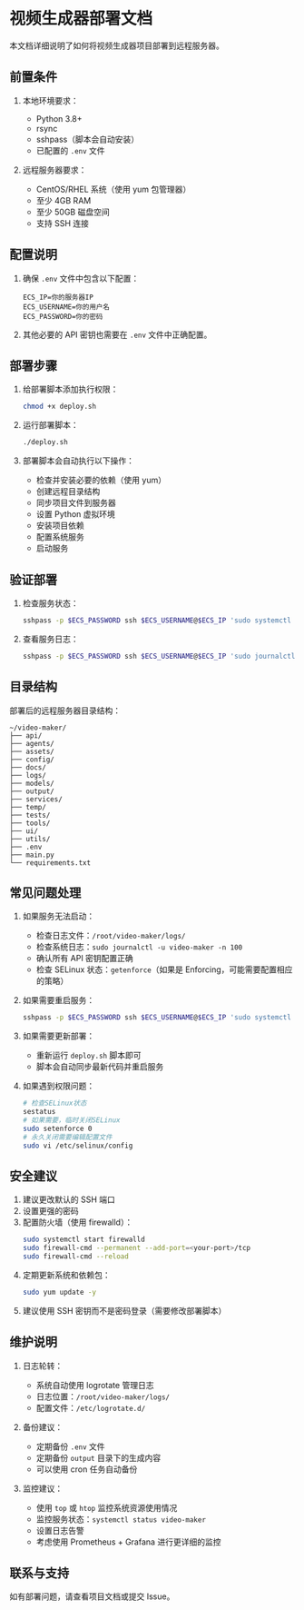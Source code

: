 # 视频生成器部署文档

本文档详细说明了如何将视频生成器项目部署到远程服务器。

## 前置条件

1. 本地环境要求：

   - Python 3.8+
   - rsync
   - sshpass（脚本会自动安装）
   - 已配置的 `.env` 文件

2. 远程服务器要求：
   - CentOS/RHEL 系统（使用 yum 包管理器）
   - 至少 4GB RAM
   - 至少 50GB 磁盘空间
   - 支持 SSH 连接

## 配置说明

1. 确保 `.env` 文件中包含以下配置：

   ```
   ECS_IP=你的服务器IP
   ECS_USERNAME=你的用户名
   ECS_PASSWORD=你的密码
   ```

2. 其他必要的 API 密钥也需要在 `.env` 文件中正确配置。

## 部署步骤

1. 给部署脚本添加执行权限：

   ```bash
   chmod +x deploy.sh
   ```

2. 运行部署脚本：

   ```bash
   ./deploy.sh
   ```

3. 部署脚本会自动执行以下操作：
   - 检查并安装必要的依赖（使用 yum）
   - 创建远程目录结构
   - 同步项目文件到服务器
   - 设置 Python 虚拟环境
   - 安装项目依赖
   - 配置系统服务
   - 启动服务

## 验证部署

1. 检查服务状态：

   ```bash
   sshpass -p $ECS_PASSWORD ssh $ECS_USERNAME@$ECS_IP 'sudo systemctl status video-maker'
   ```

2. 查看服务日志：
   ```bash
   sshpass -p $ECS_PASSWORD ssh $ECS_USERNAME@$ECS_IP 'sudo journalctl -u video-maker -f'
   ```

## 目录结构

部署后的远程服务器目录结构：

```
~/video-maker/
├── api/
├── agents/
├── assets/
├── config/
├── docs/
├── logs/
├── models/
├── output/
├── services/
├── temp/
├── tests/
├── tools/
├── ui/
├── utils/
├── .env
├── main.py
└── requirements.txt
```

## 常见问题处理

1. 如果服务无法启动：

   - 检查日志文件：`/root/video-maker/logs/`
   - 检查系统日志：`sudo journalctl -u video-maker -n 100`
   - 确认所有 API 密钥配置正确
   - 检查 SELinux 状态：`getenforce`（如果是 Enforcing，可能需要配置相应的策略）

2. 如果需要重启服务：

   ```bash
   sshpass -p $ECS_PASSWORD ssh $ECS_USERNAME@$ECS_IP 'sudo systemctl restart video-maker'
   ```

3. 如果需要更新部署：

   - 重新运行 `deploy.sh` 脚本即可
   - 脚本会自动同步最新代码并重启服务

4. 如果遇到权限问题：
   ```bash
   # 检查SELinux状态
   sestatus
   # 如果需要，临时关闭SELinux
   sudo setenforce 0
   # 永久关闭需要编辑配置文件
   sudo vi /etc/selinux/config
   ```

## 安全建议

1. 建议更改默认的 SSH 端口
2. 设置更强的密码
3. 配置防火墙（使用 firewalld）：
   ```bash
   sudo systemctl start firewalld
   sudo firewall-cmd --permanent --add-port=<your-port>/tcp
   sudo firewall-cmd --reload
   ```
4. 定期更新系统和依赖包：
   ```bash
   sudo yum update -y
   ```
5. 建议使用 SSH 密钥而不是密码登录（需要修改部署脚本）

## 维护说明

1. 日志轮转：

   - 系统自动使用 logrotate 管理日志
   - 日志位置：`/root/video-maker/logs/`
   - 配置文件：`/etc/logrotate.d/`

2. 备份建议：

   - 定期备份 `.env` 文件
   - 定期备份 `output` 目录下的生成内容
   - 可以使用 cron 任务自动备份

3. 监控建议：
   - 使用 `top` 或 `htop` 监控系统资源使用情况
   - 监控服务状态：`systemctl status video-maker`
   - 设置日志告警
   - 考虑使用 Prometheus + Grafana 进行更详细的监控

## 联系与支持

如有部署问题，请查看项目文档或提交 Issue。
